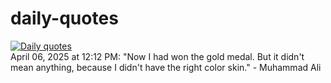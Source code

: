 # daily-quotes
[![Daily quotes](https://github.com/ceepu8/daily-quotes/actions/workflows/daily-quote.yml/badge.svg)](https://github.com/ceepu8/daily-quotes/actions/workflows/daily-quote.yml)<br/>
April 06, 2025 at 12:12 PM: "Now I had won the gold medal. But it didn't mean anything, because I didn't have the right color skin." - Muhammad Ali
